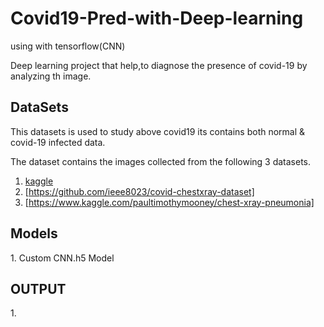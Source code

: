 # Covid19-Pred-with-Deep-learning
using with tensorflow(CNN)

Deep learning project that help,to diagnose the presence of covid-19 by analyzing th image.

<h2> DataSets</h2>
This datasets is used to study above covid19 its contains both normal & covid-19 infected data.

The dataset contains the images collected from the following 3 datasets.

1. [kaggle](https://www.kaggle.com/praveengovi/coronahack-chest-xraydataset)
2. [https://github.com/ieee8023/covid-chestxray-dataset]
3. [https://www.kaggle.com/paultimothymooney/chest-xray-pneumonia]

<h2> Models</h2>
1. Custom CNN.h5 Model


<h2>OUTPUT</h2>
1. 
